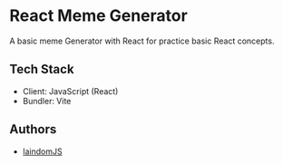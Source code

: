 # React Meme Generator  

A basic meme Generator with React for practice basic React concepts.
## Tech Stack

- Client: JavaScript (React)
- Bundler: Vite




## Authors

- [laindomJS](https://www.github.com/laindomJS)
